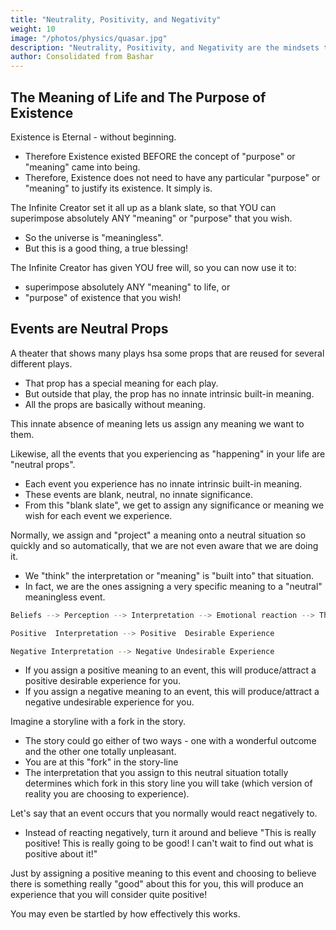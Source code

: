 ```yaml
---
title: "Neutrality, Positivity, and Negativity"
weight: 10
image: "/photos/physics/quasar.jpg"
description: "Neutrality, Positivity, and Negativity are the mindsets that are possible."
author: Consolidated from Bashar
---
```



## The Meaning of Life and The Purpose of Existence

Existence is Eternal - without beginning.   
- Therefore Existence existed BEFORE the concept of "purpose" or "meaning" came into being.
- Therefore, Existence does not need to have any particular "purpose" or "meaning" to justify its existence. It simply is.

The Infinite Creator set it all up as a blank slate, so that YOU can superimpose absolutely ANY  "meaning" or "purpose" that you wish.
- So the universe is "meaningless".
- But this is a good thing, a true blessing!

The Infinite Creator has given YOU free will, so you can now use it to:
- superimpose absolutely ANY "meaning" to life, or
- "purpose" of existence that you wish!

<!-- (Side Note=  see Neutral Props) -->



## Events are Neutral Props

A theater that shows many plays hsa some props that are reused for several different plays. 
- That prop has a special meaning for each play. 
- But outside that play, the prop has no innate intrinsic built-in meaning.
- All the props are basically without meaning. 

This innate absence of meaning lets us assign any meaning we want to them.

Likewise, all the events that you experiencing as "happening" in your life are "neutral props".
- Each event you experience has no innate intrinsic built-in meaning.
- These events are blank, neutral, no innate significance.
- From this "blank slate", we get to assign any significance or meaning we wish for each event we experience.

Normally, we assign and "project" a meaning onto a neutral situation so quickly and so automatically, that we are not even aware that we are doing it.
- We "think" the interpretation or "meaning" is "built into" that situation. 
- In fact, we are the ones assigning a very specific meaning to a "neutral" meaningless event. 

```bash
Beliefs --> Perception --> Interpretation --> Emotional reaction --> Thoughts --> Action
```

```bash
Positive  Interpretation --> Positive  Desirable Experience
````

```bash
Negative Interpretation --> Negative Undesirable Experience
````

- If you assign a positive meaning to an event, this will produce/attract a positive desirable experience for you.
- If you assign a negative meaning to an event, this will produce/attract a negative undesirable experience for you.  

Imagine a storyline with a fork in the story.
- The story could go either of two ways - one with a wonderful outcome and the other one totally unpleasant.
- You are at this "fork" in the story-line
- The interpretation that you assign to this neutral situation totally determines which fork in this story line you will take (which version of reality you are choosing to experience).


Let's say that an event occurs that you normally would react negatively to.
- Instead of reacting negatively, turn it around and believe "This is really positive! This is really going to be good! I can't wait to find out what is positive about it!"

Just by assigning a positive meaning to this event and choosing to believe there is something really "good" about this for you, this will produce an experience that you will consider quite positive!

You may even be startled by how effectively this works.

